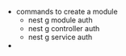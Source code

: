 * commands to create a module
    * nest g module auth
    * nest g controller auth
    * nest g service auth
*  
